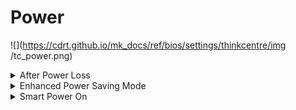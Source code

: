 # Power #

![](https://cdrt.github.io/mk_docs/ref/bios/settings/thinkcentre/img
   /tc_power.png)

<details><summary>After Power Loss</summary>

Whether the system will stay on after AC power is removed and then restored.

!!! info ""
    Select `Power on` if you use a power strip to turn the system on.

Options:

1. **Last State** - return to the previous state. Default.
2.  Power Off - remain off.
3.  Power On - turn on.

| WMI Setting name | Values | Locked by SVP |
|:---|:---|:---|
| AfterPowerLoss | Power Off, Power On, Last State | yes |



</details>

<details><summary>Enhanced Power Saving Mode</summary>

When enabled,  total power consumption is lower during power off.

!!! info ""
    In Enhanced Power Saving Mode, only the `Wake up on Alarm` function is supported. Other wake-up functions are not. System will not enter `Enhanced Power Saving Mode` if Intel ME is required to be active in Sx states, and host is in AC mode.

Options:

1. **Disabled** - Default.
2.  Enabled.

| WMI Setting name | Values | Locked by SVP |
|:---|:---|:---|
| EnhancedPowerSavingMode | Disabled, Enabled | yes |


</details>

<details><summary>Smart Power On</summary>

When enabled, the user can use `Alt+P` to power on if a USB keyboard is plugged in the correct USB port.

Options:

1.  **Enabled** - Default.
2.  Disabled - disables Smart Power On.

| WMI Setting name | Values | Locked by SVP |
|:---|:---|:---|
| SmartPowerOn | Disabled, Enabled | yes |


</details>



